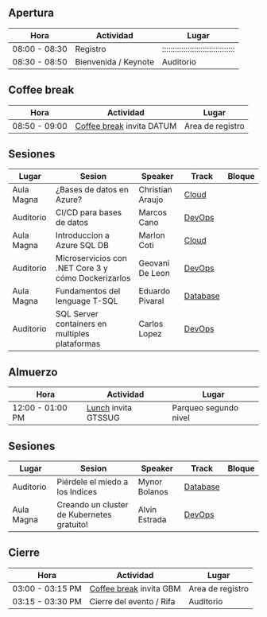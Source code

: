 ## Apertura

Hora | Actividad | Lugar
--- | --- | ---
08:00 - 08:30 | Registro | ::::::::::::::::::::::::::::::::::
08:30 - 08:50 | Bienvenida / Keynote | Auditorio

## Coffee break
Hora | Actividad | Lugar
--- | --- | ---
08:50 - 09:00 | [Coffee break](#Comida) invita DATUM | Area de registro

## Sesiones

Lugar | Sesion | Speaker | Track | Bloque
--- | --- | --- | --- | ---
Aula Magna | ¿Bases de datos en Azure? | Christian Araujo | [Cloud](#Cloud)
Auditorio | CI/CD para bases de datos | Marcos Cano | [DevOps](#DevOps)
Aula Magna | Introduccion a Azure SQL DB | Marlon Coti | [Cloud](#Cloud)
Auditorio | Microservicios con .NET Core 3 y cómo Dockerizarlos | Geovani De Leon | [DevOps](#DevOps)
Aula Magna| Fundamentos del lenguage T-SQL | Eduardo Pivaral | [Database](#Database)
Auditorio | SQL Server containers en multiples plataformas | Carlos Lopez | [DevOps](#DevOps)

## Almuerzo
Hora | Actividad | Lugar
--- | --- | ---
12:00 - 01:00 PM | [Lunch](#Comida) invita GTSSUG | Parqueo segundo nivel

## Sesiones
Lugar | Sesion | Speaker | Track | Bloque
--- | --- | --- | --- | ---
Auditorio | Piérdele el miedo a los Indices | Mynor Bolanos | [Database](#Database)
Aula Magna | Creando un cluster de Kubernetes gratuito! | Alvin Estrada | [DevOps](#DevOps)

## Cierre

Hora | Actividad | Lugar
--- | --- | ---
03:00 - 03:15 PM | [Coffee break](#Comida) invita GBM | Area de registro
03:15 - 03:30 PM | Cierre del evento / Rifa | Auditorio